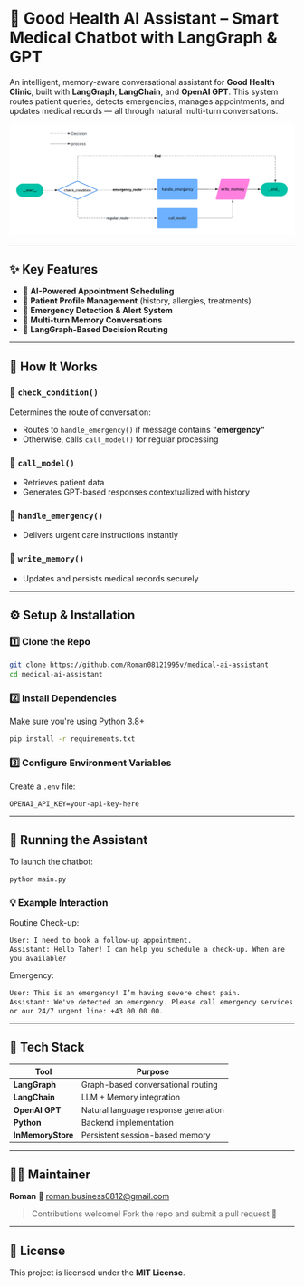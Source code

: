 # 🏥 Good Health AI Assistant – Smart Medical Chatbot with LangGraph & GPT

An intelligent, memory-aware conversational assistant for **Good Health Clinic**, built with **LangGraph**, **LangChain**, and **OpenAI GPT**. This system routes patient queries, detects emergencies, manages appointments, and updates medical records — all through natural multi-turn conversations.

<img src="image/my_graph.png" alt="Flow Diagram" width="600"/>

---

## ✨ Key Features

* 🤖 **AI-Powered Appointment Scheduling**
* 👤 **Patient Profile Management** (history, allergies, treatments)
* 🚨 **Emergency Detection & Alert System**
* 💬 **Multi-turn Memory Conversations**
* 🧠 **LangGraph-Based Decision Routing**

---

## 🧩 How It Works

### 🔹 `check_condition()`

Determines the route of conversation:

* Routes to `handle_emergency()` if message contains **"emergency"**
* Otherwise, calls `call_model()` for regular processing

### 🔹 `call_model()`

* Retrieves patient data
* Generates GPT-based responses contextualized with history

### 🔹 `handle_emergency()`

* Delivers urgent care instructions instantly

### 🔹 `write_memory()`

* Updates and persists medical records securely

---

## ⚙️ Setup & Installation

### 1️⃣ Clone the Repo

```bash
git clone https://github.com/Roman08121995v/medical-ai-assistant
cd medical-ai-assistant
```

### 2️⃣ Install Dependencies

Make sure you're using Python 3.8+

```bash
pip install -r requirements.txt
```

### 3️⃣ Configure Environment Variables

Create a `.env` file:

```env
OPENAI_API_KEY=your-api-key-here
```

---

## 🚀 Running the Assistant

To launch the chatbot:

```bash
python main.py
```

### 💡 Example Interaction

Routine Check-up:

```
User: I need to book a follow-up appointment.
Assistant: Hello Taher! I can help you schedule a check-up. When are you available?
```

Emergency:

```
User: This is an emergency! I’m having severe chest pain.
Assistant: We've detected an emergency. Please call emergency services or our 24/7 urgent line: +43 00 00 00.
```

---

## 🧠 Tech Stack

| Tool              | Purpose                              |
| ----------------- | ------------------------------------ |
| **LangGraph**     | Graph-based conversational routing   |
| **LangChain**     | LLM + Memory integration             |
| **OpenAI GPT**    | Natural language response generation |
| **Python**        | Backend implementation               |
| **InMemoryStore** | Persistent session-based memory      |

---

## 👨‍💻 Maintainer

**Roman**
📧 [roman.business0812@gmail.com](mailto:roman.business0812@gmail.com)

> Contributions welcome! Fork the repo and submit a pull request 🚀

---

## 📝 License

This project is licensed under the **MIT License**.
